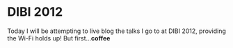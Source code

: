 # DIBI 2012

Today I will be attempting to live blog the talks I go to at DIBI 2012, providing the Wi-Fi holds up! But first...**coffee**

<!-- This is a comment -->
